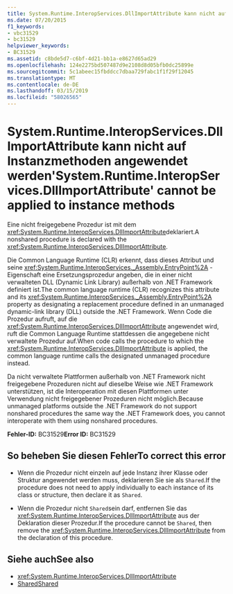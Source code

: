 ```yaml
---
title: System.Runtime.InteropServices.DllImportAttribute kann nicht auf Instanzmethoden angewendet werden
ms.date: 07/20/2015
f1_keywords:
- vbc31529
- bc31529
helpviewer_keywords:
- BC31529
ms.assetid: c8bde5d7-c6bf-4d21-bb1a-e8627d65ad29
ms.openlocfilehash: 124e2275bd507487d9e2108d8d05bfb0dc25899e
ms.sourcegitcommit: 5c1abeec15fbddcc7dbaa729fabc1f1f29f12045
ms.translationtype: MT
ms.contentlocale: de-DE
ms.lasthandoff: 03/15/2019
ms.locfileid: "58026565"
---
```

# <a name="systemruntimeinteropservicesdllimportattribute-cannot-be-applied-to-instance-methods"></a><span data-ttu-id="152b7-102">System.Runtime.InteropServices.DllImportAttribute kann nicht auf Instanzmethoden angewendet werden</span><span class="sxs-lookup"><span data-stu-id="152b7-102">'System.Runtime.InteropServices.DllImportAttribute' cannot be applied to instance methods</span></span>
<span data-ttu-id="152b7-103">Eine nicht freigegebene Prozedur ist mit dem <xref:System.Runtime.InteropServices.DllImportAttribute>deklariert.</span><span class="sxs-lookup"><span data-stu-id="152b7-103">A nonshared procedure is declared with the <xref:System.Runtime.InteropServices.DllImportAttribute>.</span></span>  
  
 <span data-ttu-id="152b7-104">Die Common Language Runtime (CLR) erkennt, dass dieses Attribut und seine <xref:System.Runtime.InteropServices._Assembly.EntryPoint%2A> -Eigenschaft eine Ersetzungsprozedur angeben, die in einer nicht verwalteten DLL (Dynamic Link Library) außerhalb von .NET Framework definiert ist.</span><span class="sxs-lookup"><span data-stu-id="152b7-104">The common language runtime (CLR) recognizes this attribute and its <xref:System.Runtime.InteropServices._Assembly.EntryPoint%2A> property as designating a replacement procedure defined in an unmanaged dynamic-link library (DLL) outside the .NET Framework.</span></span> <span data-ttu-id="152b7-105">Wenn Code die Prozedur aufruft, auf die <xref:System.Runtime.InteropServices.DllImportAttribute> angewendet wird, ruft die Common Language Runtime stattdessen die angegebene nicht verwaltete Prozedur auf.</span><span class="sxs-lookup"><span data-stu-id="152b7-105">When code calls the procedure to which the <xref:System.Runtime.InteropServices.DllImportAttribute> is applied, the common language runtime calls the designated unmanaged procedure instead.</span></span>  
  
 <span data-ttu-id="152b7-106">Da nicht verwaltete Plattformen außerhalb von .NET Framework nicht freigegebene Prozeduren nicht auf dieselbe Weise wie .NET Framework unterstützen, ist die Interoperation mit diesen Plattformen unter Verwendung nicht freigegebener Prozeduren nicht möglich.</span><span class="sxs-lookup"><span data-stu-id="152b7-106">Because unmanaged platforms outside the .NET Framework do not support nonshared procedures the same way the .NET Framework does, you cannot interoperate with them using nonshared procedures.</span></span>  
  
 <span data-ttu-id="152b7-107">**Fehler-ID:** BC31529</span><span class="sxs-lookup"><span data-stu-id="152b7-107">**Error ID:** BC31529</span></span>  
  
## <a name="to-correct-this-error"></a><span data-ttu-id="152b7-108">So beheben Sie diesen Fehler</span><span class="sxs-lookup"><span data-stu-id="152b7-108">To correct this error</span></span>  
  
-   <span data-ttu-id="152b7-109">Wenn die Prozedur nicht einzeln auf jede Instanz ihrer Klasse oder Struktur angewendet werden muss, deklarieren Sie sie als `Shared`.</span><span class="sxs-lookup"><span data-stu-id="152b7-109">If the procedure does not need to apply individually to each instance of its class or structure, then declare it as `Shared`.</span></span>  
  
-   <span data-ttu-id="152b7-110">Wenn die Prozedur nicht `Shared`sein darf, entfernen Sie das <xref:System.Runtime.InteropServices.DllImportAttribute> aus der Deklaration dieser Prozedur.</span><span class="sxs-lookup"><span data-stu-id="152b7-110">If the procedure cannot be `Shared`, then remove the <xref:System.Runtime.InteropServices.DllImportAttribute> from the declaration of this procedure.</span></span>  
  
## <a name="see-also"></a><span data-ttu-id="152b7-111">Siehe auch</span><span class="sxs-lookup"><span data-stu-id="152b7-111">See also</span></span>

- <xref:System.Runtime.InteropServices.DllImportAttribute>
- [<span data-ttu-id="152b7-112">Shared</span><span class="sxs-lookup"><span data-stu-id="152b7-112">Shared</span></span>](../../visual-basic/language-reference/modifiers/shared.md)
